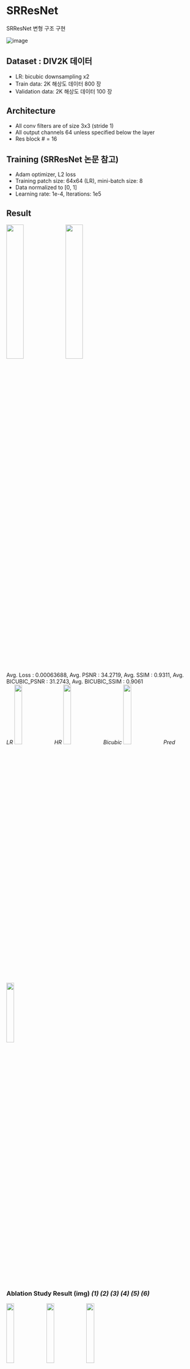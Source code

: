 # SRResNet
SRResNet 변형 구조 구현

![image](https://user-images.githubusercontent.com/55138488/86691709-099fd400-c044-11ea-97e9-fa8d8bd819a4.png)

## Dataset : DIV2K 데이터
- LR: bicubic downsampling x2
- Train data: 2K 해상도 데이터 800 장
- Validation data: 2K 해상도 데이터 100 장


## Architecture
 - All conv filters are of size 3x3 (stride 1)
 - All output channels 64 unless specified below the layer
 - Res block # = 16
 
## Training (SRResNet 논문 참고)
 - Adam optimizer, L2 loss
 - Training patch size: 64x64 (LR), mini-batch size: 8
 - Data normalized to [0, 1]
 - Learning rate: 1e-4, Iterations: 1e5
 
## Result
<img src="https://user-images.githubusercontent.com/55138488/87017247-b926a300-c20a-11ea-8135-a2e8576caaad.png" width="30%"> <img src="https://user-images.githubusercontent.com/55138488/87017325-ccd20980-c20a-11ea-8a0a-fbff2215b996.png" width="30%">  
Avg. Loss : 0.00063688, Avg. PSNR : 34.2719, Avg. SSIM : 0.9311, Avg. BICUBIC_PSNR : 31.2743, Avg. BICUBIC_SSIM : 0.9061  
*LR* <img src = "https://user-images.githubusercontent.com/55138488/87021592-5f28dc00-c210-11ea-9998-8700a7c15f3d.jpg" width="20%">
*HR* <img src = "https://user-images.githubusercontent.com/55138488/87021634-694ada80-c210-11ea-9165-2c4ed3252d3a.jpg" width="20%">
*Bicubic* <img src = "https://user-images.githubusercontent.com/55138488/87021857-ad3ddf80-c210-11ea-8000-3c0617e0f72a.jpg" width="20%">
*Pred* <img src = "https://user-images.githubusercontent.com/55138488/87022149-07d73b80-c211-11ea-97b7-f0e66e96037d.jpg" width="20%">
### Ablation Study Result (img) *(1)* *(2)* *(3)* *(4)* *(5)* *(6)*
<img src = "https://user-images.githubusercontent.com/55138488/87024523-31de2d00-c214-11ea-99de-ff2e7412374d.jpg" width="20%"> <img src = "https://user-images.githubusercontent.com/55138488/87024527-330f5a00-c214-11ea-8b51-de069c1b6ea2.jpg" width="20%"> <img src = "https://user-images.githubusercontent.com/55138488/87024530-330f5a00-c214-11ea-9796-844bdd8e6f18.jpg" width="20%">  

<img src = "https://user-images.githubusercontent.com/55138488/87024534-34408700-c214-11ea-9dcf-4a8b66153156.jpg" width="20%"> <img src = "https://user-images.githubusercontent.com/55138488/87024531-33a7f080-c214-11ea-84f5-42c0338c47b1.jpg" width="20%"> <img src = "https://user-images.githubusercontent.com/55138488/87024533-33a7f080-c214-11ea-953c-97adc4402c82.jpg" width="20%">

## Ablation Study
 - Resblock 개수 변화 (8, 12, 16=original, 24) 
   - (1) 08개 - Avg. Loss : 0.00066879, Avg. PSNR : 33.9920, Avg. SSIM : 0.9267  
   <img src="https://user-images.githubusercontent.com/55138488/87023502-bf208200-c212-11ea-9d54-988f26fe1ecd.png" width="30%"> <img src="https://user-images.githubusercontent.com/55138488/87023571-d9f2f680-c212-11ea-9481-ed9f61916cb8.png" width="30%">  
   - (2) 12개 - Avg. Loss : 0.00064017, Avg. PSNR : 34.2200, Avg. SSIM : 0.9338  
   <img src="https://user-images.githubusercontent.com/55138488/87024020-8c2abe00-c213-11ea-8ddf-0427e3e3ea26.png" width="30%"> <img src="https://user-images.githubusercontent.com/55138488/87024117-a9f82300-c213-11ea-99ed-efe78e33139f.png" width="30%">
   - (3) 24개 - Avg. Loss : 0.00064198, Avg. PSNR : 34.2591, Avg. SSIM : 0.9337  
   <img src="https://user-images.githubusercontent.com/55138488/87024225-cd22d280-c213-11ea-95f3-6740b6da981e.png" width="30%"> <img src="https://user-images.githubusercontent.com/55138488/87024174-bc725c80-c213-11ea-8392-a9acfda2a608.png" width="30%">  
   - training 결과는 기존 모델까지 4개 모두 비슷했지만 validation 에서 8개는 확연히 성능이 떨어졌으며 나머지 3개는 수치 자체는 비슷했다.  
   - 12, 16, 24 에서 12개가 가장 안정적인 valid graph를 보여주었고, 24개가 너무 block 개수가 많은 것인지 매우 요동치는 valid graph 를 보여주었다.  
   - 12개가 가장 best라고 생각하며 차후 실험들에서는 12개 block 으로 실험을 진행했다.  
   
   
 *여기부터 block 12개 사용, 남색 그래프 = block#이 12인 SRResnet*  
 - (4) global connection 이 없는 경우 - Avg. Loss : 0.00073284, Avg. PSNR : 33.1214, Avg. SSIM : 0.9360   
 <img src="https://user-images.githubusercontent.com/55138488/87024816-900b1000-c214-11ea-9d7b-00909f1ffb07.png" width="30%"> <img src="https://user-images.githubusercontent.com/55138488/87025009-c6e12600-c214-11ea-82f5-3db708314e94.png" width="30%">
    - training loss 수렴 정도는 비슷하지만 수렴 속도가 global connection 이 있는 경우가 훨씬 빠른 것을 볼 수 있다.  
    - 또한 valid 역시 global connection이 있는 경우보다 약간 떨어진다.  
    
    
 - (5) pixel shuffle 대신 bicubic upsampling 사용 - Avg. Loss : 0.00197655, Avg. PSNR : 34.0176, Avg. SSIM : 0.9329    
 <img src="https://user-images.githubusercontent.com/55138488/87025103-ec6e2f80-c214-11ea-9b23-6f4b47389f27.png" width="30%"> <img src="https://user-images.githubusercontent.com/55138488/87025153-fbed7880-c214-11ea-8b37-25acb1dc4047.png" width="30%">  
   - 사실상 수치는 약간 떨어지지만 기존 방식과 성능이 거의 비슷하다.  
   - 무엇이 문제였는지 좀 더 생각해보아야 할 듯 하다.  
   
   
 - (6) VGG54 Loss만 content loss 로써 L2 대신 사용 - Avg. Loss : 0.01088041, Avg. PSNR : 24.9014, Avg. SSIM : 0.5738  
 loss 는 vgg loss 를 사용했으므로 기존 mse 와 비교 불가    
 <img src="https://user-images.githubusercontent.com/55138488/87025303-2c351700-c215-11ea-9451-98bc65ed0eef.png" width="30%"> <img src="https://user-images.githubusercontent.com/55138488/87025434-5dade280-c215-11ea-94e4-2afad3d8eb82.png" width="30%">  
   - GAN 없이 vgg loss만 content loss 로 사용하는 것은 무리였다.  
   - mse 와 같이 사용해보면 또 어떨까? 의미가 없을까?  
   - 사진을 더 확대해 보면 약간 줄무늬가 나타나지만 그냥 큰 사진으로보면 육안으로는 생각보다 우수하다.  
   - 하지만 수치면에서 다른 모델들보다 결과가 매우 열악한 것이 눈에 띈다.
 

